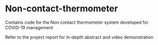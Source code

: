 # Non-contact-thermometer
Contains code for the Non contact thermometer system developed for COVID-19 management

Refer to the project report for in-depth abstract and video demonstration

